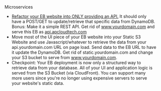 Microservices

* [Refactor your EB website into ONLY providing an API.](https://github.com/Andrews-repo/AWS-Project/tree/master/Microservices/FortuneSite-elasticbeanstalk-api) It should only have a POST/GET to update/retrieve that specific data from DynamoDB. Bonus: Make it a simple REST API. Get rid of www.yourdomain.com and serve this EB as [api.apcloudtech.com](https://api.apcloudtech.com)
* Move most of the UI piece of your EB website into your Static S3 Website and use Javascript/whatever to retrieve the data from your api.yourdomain.com URL on page load. Send data to the EB URL to have it update the DynamoDB. Get rid of static.yourdomain.com and change your S3 bucket to serve from www.yourdomain.com.
* Checkpoint: Your EB deployment is now only a structured way to retrieve data from your database. All of your UI and application logic is served from the S3 Bucket (via CloudFront). You can support many more users since you're no longer using expensive servers to serve your website's static data.
